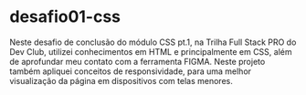 # desafio01-css
Neste desafio de conclusão do módulo CSS pt.1, na Trilha Full Stack PRO do Dev Club, utilizei conhecimentos em HTML e principalmente em CSS, além de aprofundar meu contato com a ferramenta FIGMA. Neste projeto também apliquei conceitos de responsividade, para uma melhor visualização da página em dispositivos com telas menores.
